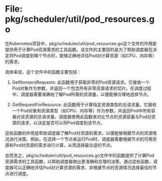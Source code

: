 # File: pkg/scheduler/util/pod_resources.go

在Kubernetes项目中，pkg/scheduler/util/pod_resources.go这个文件的作用是提供用于计算Pod资源需求的工具函数。该文件的主要目的是为了帮助调度器在决定将Pod调度到哪个节点时，能够正确地评估Pod对计算资源（如CPU、内存等）的需求。

具体来说，这个文件中的函数主要包括：

1. GetNonzeroRequests: 此函数用于获取非零的Pod资源请求。它接收一个Pod对象作为参数，并返回一个包含所有非零资源请求的切片。在调度过程中，调度器需要准确地了解Pod所需的资源量，以便能够合理地选择节点。

2. GetRequestForResource: 此函数用于计算指定资源类型的总请求量。它接收一个Pod对象和资源类型（如CPU、内存等）作为参数，并返回Pod中所有容器对该资源的总请求量。调度器使用此函数来对比节点的资源容量与Pod对资源的请求，以决定是否可以将Pod调度到该节点。

这些函数的作用是帮助调度器了解Pod对资源的需求，以便能够根据节点的资源情况进行决策。例如，在选择一个节点来运行Pod时，调度器需要根据节点的可用资源和Pod对资源的需求进行计算，从而选择最合适的节点。

总而言之，pkg/scheduler/util/pod_resources.go文件中的函数提供了计算Pod资源需求的工具函数，以帮助调度器做出更准确和合理的决策。通过这些函数，调度器可以正确地评估Pod对计算资源的需求，并根据节点的资源情况选择最佳的节点进行调度。

